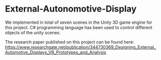 # External-Autonomotive-Display
We implemented in total of seven scenes in the Unity 3D game engine for this project. C# programming language has been used to control different objects of the unity scenes.

The research paper published on this project can be found here: https://www.researchgate.net/publication/344730369_Designing_External_Automotive_Displays_VR_Prototypes_and_Analysis
